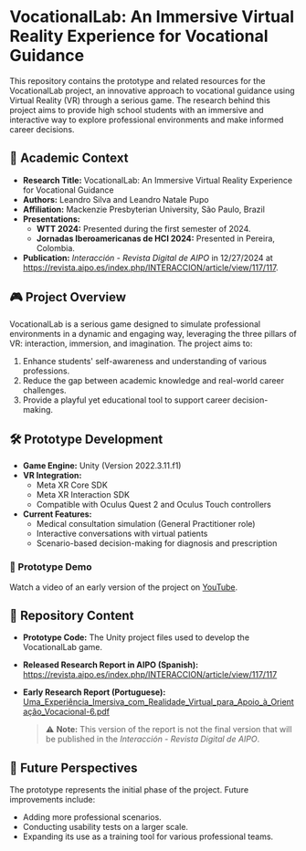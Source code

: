 # VocationalLab: An Immersive Virtual Reality Experience for Vocational Guidance

This repository contains the prototype and related resources for the VocationalLab project, an innovative approach to vocational guidance using Virtual Reality (VR) through a serious game. The research behind this project aims to provide high school students with an immersive and interactive way to explore professional environments and make informed career decisions.

## 📜 Academic Context

- **Research Title:** VocationalLab: An Immersive Virtual Reality Experience for Vocational Guidance
- **Authors:** Leandro Silva and Leandro Natale Pupo
- **Affiliation:** Mackenzie Presbyterian University, São Paulo, Brazil
- **Presentations:**
  - **WTT 2024:** Presented during the first semester of 2024.
  - **Jornadas Iberoamericanas de HCI 2024:** Presented in Pereira, Colombia.
- **Publication:** *Interacción - Revista Digital de AIPO* in 12/27/2024 at https://revista.aipo.es/index.php/INTERACCION/article/view/117/117.

## 🎮 Project Overview

VocationalLab is a serious game designed to simulate professional environments in a dynamic and engaging way, leveraging the three pillars of VR: interaction, immersion, and imagination. The project aims to:

1. Enhance students' self-awareness and understanding of various professions.
2. Reduce the gap between academic knowledge and real-world career challenges.
3. Provide a playful yet educational tool to support career decision-making.

## 🛠️ Prototype Development

- **Game Engine:** Unity (Version 2022.3.11.f1)
- **VR Integration:** 
  - Meta XR Core SDK
  - Meta XR Interaction SDK
  - Compatible with Oculus Quest 2 and Oculus Touch controllers
- **Current Features:**
  - Medical consultation simulation (General Practitioner role)
  - Interactive conversations with virtual patients
  - Scenario-based decision-making for diagnosis and prescription

### 🎥 Prototype Demo

Watch a video of an early version of the project on [YouTube](https://youtu.be/u3qL5KimoOI).

## 📂 Repository Content

- **Prototype Code:** The Unity project files used to develop the VocationalLab game.
- **Released Research Report in AIPO (Spanish):** https://revista.aipo.es/index.php/INTERACCION/article/view/117/117
- **Early Research Report (Portuguese):** [Uma_Experiência_Imersiva_com_Realidade_Virtual_para_Apoio_à_Orientação_Vocacional-6.pdf](https://github.com/user-attachments/files/18203759/Uma_Experiencia_Imersiva_com_Realidade_Virtual_para_Apoio_a_Orientacao_Vocacional-6.pdf)

  > ⚠️ **Note:** This version of the report is not the final version that will be published in the *Interacción - Revista Digital de AIPO*.

## 🚀 Future Perspectives

The prototype represents the initial phase of the project. Future improvements include:
- Adding more professional scenarios.
- Conducting usability tests on a larger scale.
- Expanding its use as a training tool for various professional teams.
